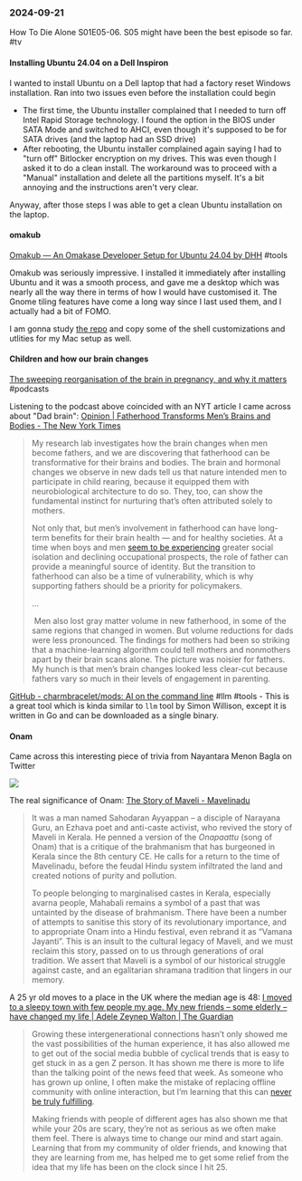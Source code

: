 ### 2024-09-21
How To Die Alone S01E05-06. S05 might have been the best episode so far. #tv
#### Installing Ubuntu 24.04 on a Dell Inspiron
 I wanted to install Ubuntu on a Dell laptop that had a factory reset Windows installation. Ran into two issues even before the installation could begin
* The first time, the Ubuntu installer complained that I needed to turn off Intel Rapid Storage technology. I found the option in the BIOS under SATA Mode and switched to AHCI, even though it's supposed to be for SATA drives (and the laptop had an SSD drive)
* After rebooting, the Ubuntu installer complained again saying I had to "turn off" Bitlocker encryption on my drives. This was even though I asked it to do a clean install. The workaround was to proceed with a "Manual" installation and delete all the partitions myself. It's a bit annoying and the instructions aren't very clear.

Anyway, after those steps I was able to get a clean Ubuntu installation on the laptop.
#### omakub

[Omakub — An Omakase Developer Setup for Ubuntu 24.04 by DHH](https://omakub.org/) #tools

Omakub was seriously impressive. I installed it immediately after installing Ubuntu and it was a smooth process, and gave me a desktop which was nearly all the way there in terms of how I would have customised it. The Gnome tiling features have come a long way since I last used them, and I actually had a bit of FOMO.

I am gonna study [the repo](https://github.com/basecamp/omakub) and copy some of the shell customizations and utlities for my Mac setup as well.
#### Children and how our brain changes
[The sweeping reorganisation of the brain in pregnancy, and why it matters](https://www.listennotes.com/e/840771752993423492eb34a2807a471e/) #podcasts

Listening to the podcast above coincided with an NYT article I came across about "Dad brain": [Opinion | Fatherhood Transforms Men’s Brains and Bodies - The New York Times](https://www.nytimes.com/2024/06/16/opinion/dad-brain-fatherhood-parenting.html)

> My research lab investigates how the brain changes when men become fathers, and we are discovering that fatherhood can be transformative for their brains and bodies. The brain and hormonal changes we observe in new dads tell us that nature intended men to participate in child rearing, because it equipped them with neurobiological architecture to do so. They, too, can show the fundamental instinct for nurturing that’s often attributed solely to mothers.
> 
> Not only that, but men’s involvement in fatherhood can have long-term benefits for their brain health — and for healthy societies. At a time when boys and men [seem to be experiencing](https://www.nytimes.com/2023/03/10/opinion/ezra-klein-podcast-richard-reeves.html) greater social isolation and declining occupational prospects, the role of father can provide a meaningful source of identity. But the transition to fatherhood can also be a time of vulnerability, which is why supporting fathers should be a priority for policymakers.
> 
> …
> 
>  Men also lost gray matter volume in new fatherhood, in some of the same regions that changed in women. But volume reductions for dads were less pronounced. The findings for mothers had been so striking that a machine-learning algorithm could tell mothers and nonmothers apart by their brain scans alone. The picture was noisier for fathers. My hunch is that men’s brain changes looked less clear-cut because fathers vary so much in their levels of engagement in parenting.


[GitHub - charmbracelet/mods: AI on the command line](https://github.com/charmbracelet/mods?tab=readme-ov-file) #llm #tools - This is a great tool which is kinda similar to `llm` tool by Simon Willison, except it is written in Go and can be downloaded as a single binary.

#### Onam
Came across this interesting piece of trivia from Nayantara Menon Bagla on Twitter

![](https://x.com/BaglaNayantara/status/1835642728513695974)

The real significance of Onam: [The Story of Maveli - Mavelinadu](https://mavelinaducollective.com/the-story-of-maveli/)

> It was a man named Sahodaran Ayyappan – a disciple of Narayana Guru, an Ezhava poet and anti-caste activist, who revived the story of Maveli in Kerala. He penned a version of the _Onapaattu_ (song of Onam) that is a critique of the brahmanism that has burgeoned in Kerala since the 8th century CE. He calls for a return to the time of Mavelinadu, before the feudal Hindu system infiltrated the land and created notions of purity and pollution.
> 
> To people belonging to marginalised castes in Kerala, especially avarna people, Mahabali remains a symbol of a past that was untainted by the disease of brahmanism. There have been a number of attempts to sanitise this story of its revolutionary importance, and to appropriate Onam into a Hindu festival, even rebrand it as “Vamana Jayanti”. This is an insult to the cultural legacy of Maveli, and we must reclaim this story, passed on to us through generations of oral tradition. We assert that Maveli is a symbol of our historical struggle against caste, and an egalitarian shramana tradition that lingers in our memory.

A 25 yr old moves to a place in the UK where the median age is 48: [I moved to a sleepy town with few people my age. My new friends – some elderly – have changed my life | Adele Zeynep Walton | The Guardian](https://www.theguardian.com/commentisfree/article/2024/aug/29/sleepy-town-few-people-my-age-new-elderly-friends-wellbeing)

> Growing these intergenerational connections hasn’t only showed me the vast possibilities of the human experience, it has also allowed me to get out of the social media bubble of cyclical trends that is easy to get stuck in as a gen Z person. It has shown me there is more to life than the talking point of the news feed that week. As someone who has grown up online, I often make the mistake of replacing offline community with online interaction, but I’m learning that this can [never be truly fulfilling](https://www.theguardian.com/lifeandstyle/article/2024/jun/12/young-people-turning-away-from-phones-social-media-addiction).
> 
> Making friends with people of different ages has also shown me that while your 20s are scary, they’re not as serious as we often make them feel. There is always time to change our mind and start again. Learning that from my community of older friends, and knowing that they are learning from me, has helped me to get some relief from the idea that my life has been on the clock since I hit 25.